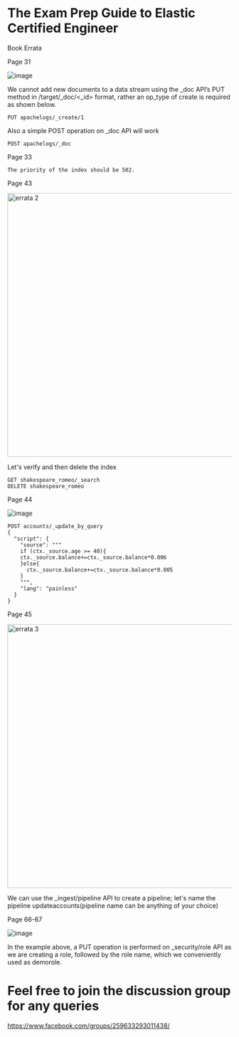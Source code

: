 
# The Exam Prep Guide to Elastic Certified Engineer


Book Errata

Page 31 

![image](https://user-images.githubusercontent.com/99671188/164774029-4eb45b78-5105-4fb4-bbd5-d82b930444d9.png)

We cannot add new documents to a data stream using the _doc API’s PUT method in /target/_doc/<_id> format, rather an op_type of create is required as shown below.
  
```
PUT apachelogs/_create/1
```
Also a simple POST operation on _doc API will work
 
```
POST apachelogs/_doc
```

Page 33



	The priority of the index should be 502.


Page 43

<img width="593" alt="errata 2" src="https://user-images.githubusercontent.com/99671188/164977812-4b5849d9-3a25-4681-9089-319d1807e82e.PNG">



Let's verify and then delete the index
  
```
GET shakespeare_romeo/_search
DELETE shakespeare_romeo
```

Page 44

![image](https://user-images.githubusercontent.com/99671188/164980205-2795e70c-9625-40c8-8d9c-9160d61967dc.png)


```
POST accounts/_update_by_query
{  
  "script": {
    "source": """
    if (ctx._source.age >= 40){
    ctx._source.balance+=ctx._source.balance*0.006
    }else{
      ctx._source.balance+=ctx._source.balance*0.005
    }
    """,
    "lang": "painless"
  }
}
```

Page 45

<img width="593" alt="errata 3" src="https://user-images.githubusercontent.com/99671188/164978786-0accd359-8f8f-45d9-8f2a-ffce845c0e8f.PNG">


We can use the _ingest/pipeline API to create a pipeline; let's name the pipeline updateaccounts(pipeline name can be anything of your choice)


Page 66-67

![image](https://user-images.githubusercontent.com/99671188/167283482-14370d90-39f5-451e-9cd6-0dac65d93f3c.png)


In the example above, a PUT operation is performed on _security/role API as we are creating a role, followed by the role name, which we conveniently used as demorole.







# Feel free to join the discussion group for any queries

https://www.facebook.com/groups/259633293011438/

